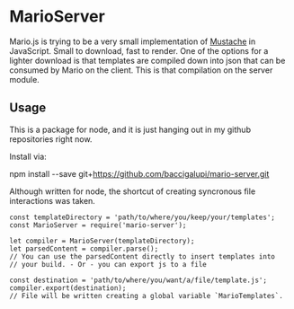 # MarioServer

Mario.js is trying to be a very small implementation of [Mustache](https://mustache.github.io/)
in JavaScript. Small to download, fast to render. One of the options for
a lighter download is that templates are compiled down into json that
can be consumed by Mario on the client. This is that compilation on the
server module.

## Usage

This is a package for node, and it is just hanging out in my github
repositories right now.

Install via:

   npm install --save git+https://github.com/baccigalupi/mario-server.git

Although written for node, the shortcut of creating syncronous file
interactions was taken.

    const templateDirectory = 'path/to/where/you/keep/your/templates';
    const MarioServer = require('mario-server');

    let compiler = MarioServer(templateDirectory);
    let parsedContent = compiler.parse();
    // You can use the parsedContent directly to insert templates into
    // your build. - Or - you can export js to a file

    const destination = 'path/to/where/you/want/a/file/template.js';
    compiler.export(destination);
    // File will be written creating a global variable `MarioTemplates`.
